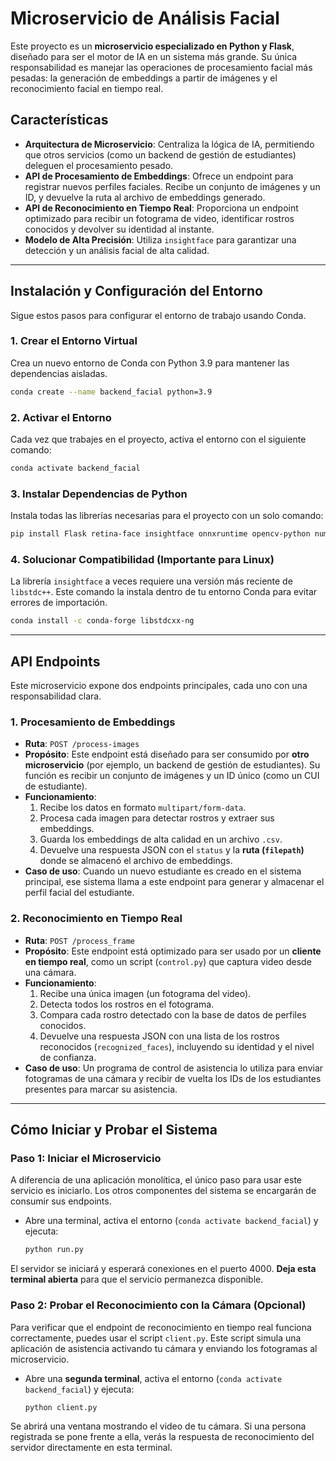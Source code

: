 # **Microservicio de Análisis Facial**

Este proyecto es un **microservicio especializado en Python y Flask**, diseñado para ser el motor de IA en un sistema más grande. Su única responsabilidad es manejar las operaciones de procesamiento facial más pesadas: la generación de embeddings a partir de imágenes y el reconocimiento facial en tiempo real.

## **Características**

- **Arquitectura de Microservicio**: Centraliza la lógica de IA, permitiendo que otros servicios (como un backend de gestión de estudiantes) deleguen el procesamiento pesado.
- **API de Procesamiento de Embeddings**: Ofrece un endpoint para registrar nuevos perfiles faciales. Recibe un conjunto de imágenes y un ID, y devuelve la ruta al archivo de embeddings generado.
- **API de Reconocimiento en Tiempo Real**: Proporciona un endpoint optimizado para recibir un fotograma de video, identificar rostros conocidos y devolver su identidad al instante.
- **Modelo de Alta Precisión**: Utiliza `insightface` para garantizar una detección y un análisis facial de alta calidad.

---

## **Instalación y Configuración del Entorno**

Sigue estos pasos para configurar el entorno de trabajo usando Conda.

### **1. Crear el Entorno Virtual**

Crea un nuevo entorno de Conda con Python 3.9 para mantener las dependencias aisladas.

```bash
conda create --name backend_facial python=3.9
```

### **2. Activar el Entorno**

Cada vez que trabajes en el proyecto, activa el entorno con el siguiente comando:

```bash
conda activate backend_facial
```

### **3. Instalar Dependencias de Python**

Instala todas las librerías necesarias para el proyecto con un solo comando:

```bash
pip install Flask retina-face insightface onnxruntime opencv-python numpy requests pandas
```

### **4. Solucionar Compatibilidad (Importante para Linux)**

La librería `insightface` a veces requiere una versión más reciente de `libstdc++`. Este comando la instala dentro de tu entorno Conda para evitar errores de importación.

```bash
conda install -c conda-forge libstdcxx-ng
```

---

## **API Endpoints**

Este microservicio expone dos endpoints principales, cada uno con una responsabilidad clara.

### **1. Procesamiento de Embeddings**

- **Ruta**: `POST /process-images`
- **Propósito**: Este endpoint está diseñado para ser consumido por **otro microservicio** (por ejemplo, un backend de gestión de estudiantes). Su función es recibir un conjunto de imágenes y un ID único (como un CUI de estudiante).
- **Funcionamiento**:
  1.  Recibe los datos en formato `multipart/form-data`.
  2.  Procesa cada imagen para detectar rostros y extraer sus embeddings.
  3.  Guarda los embeddings de alta calidad en un archivo `.csv`.
  4.  Devuelve una respuesta JSON con el `status` y la **ruta (`filepath`)** donde se almacenó el archivo de embeddings.
- **Caso de uso**: Cuando un nuevo estudiante es creado en el sistema principal, ese sistema llama a este endpoint para generar y almacenar el perfil facial del estudiante.

### **2. Reconocimiento en Tiempo Real**

- **Ruta**: `POST /process_frame`
- **Propósito**: Este endpoint está optimizado para ser usado por un **cliente en tiempo real**, como un script (`control.py`) que captura video desde una cámara.
- **Funcionamiento**:
  1.  Recibe una única imagen (un fotograma del video).
  2.  Detecta todos los rostros en el fotograma.
  3.  Compara cada rostro detectado con la base de datos de perfiles conocidos.
  4.  Devuelve una respuesta JSON con una lista de los rostros reconocidos (`recognized_faces`), incluyendo su identidad y el nivel de confianza.
- **Caso de uso**: Un programa de control de asistencia lo utiliza para enviar fotogramas de una cámara y recibir de vuelta los IDs de los estudiantes presentes para marcar su asistencia.

---

## **Cómo Iniciar y Probar el Sistema**

### **Paso 1: Iniciar el Microservicio**

A diferencia de una aplicación monolítica, el único paso para usar este servicio es iniciarlo. Los otros componentes del sistema se encargarán de consumir sus endpoints.

- Abre una terminal, activa el entorno (`conda activate backend_facial`) y ejecuta:
  ```bash
  python run.py
  ```

El servidor se iniciará y esperará conexiones en el puerto 4000. **Deja esta terminal abierta** para que el servicio permanezca disponible.

### **Paso 2: Probar el Reconocimiento con la Cámara (Opcional)**

Para verificar que el endpoint de reconocimiento en tiempo real funciona correctamente, puedes usar el script `client.py`. Este script simula una aplicación de asistencia activando tu cámara y enviando los fotogramas al microservicio.

- Abre una **segunda terminal**, activa el entorno (`conda activate backend_facial`) y ejecuta:
  ```bash
  python client.py
  ```

Se abrirá una ventana mostrando el video de tu cámara. Si una persona registrada se pone frente a ella, verás la respuesta de reconocimiento del servidor directamente en esta terminal.
